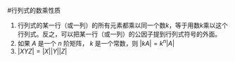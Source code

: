 #行列式的数乘性质 
1. 行列式的某一行（或一列）的所有元素都乘以同一个数$k$，等于用数$k$乘以这个行列式。反之，可以把某一行（或一列）的公因子提到行列式符号的外面。
2. 如果 $A$ 是一个 $n$ 阶矩阵， $k$ 是一个常数，则 $|kA| = k^n|A|$
3.  $|XYZ| = |X||Y||Z|$ 